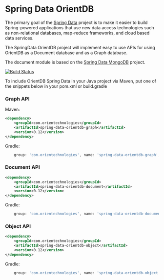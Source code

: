 Spring Data OrientDB
====================

The primary goal of the [Spring Data](http://projects.spring.io/) project is to make it easier to build Spring-powered applications that use new data access technologies such as non-relational databases, map-reduce frameworks, and cloud based data services.

The SpringData OrientDB project will implement easy to use APIs for using OrientDB as a Document database and as a Graph database. 

The document module is based on the [Spring Data MongoDB](http://projects.spring.io/spring-data-mongodb/) project. 

[![Build Status](https://drone.io/github.com/vidakovic/spring-data-orientdb/status.png)](https://drone.io/github.com/vidakovic/spring-data-orientdb/latest)

To include OrientDB Spring Data in your Java project via Maven, put one of the snippets below in your pom.xml or build.gradle

### Graph API

Maven:
```xml
<dependency>
    <groupId>com.orientechnologies</groupId>
    <artifactId>spring-data-orientdb-graph</artifactId>
    <version>0.12</version>
</dependency>
```

Gradle:
```groovy
    group: 'com.orientechnologies', name: 'spring-data-orientdb-graph', version: '0.12'
```


### Document API
```xml
<dependency>
    <groupId>com.orientechnologies</groupId>
    <artifactId>spring-data-orientdb-document</artifactId>
    <version>0.12</version>
</dependency>
```

Gradle:
```groovy
    group: 'com.orientechnologies', name: 'spring-data-orientdb-document', version: '0.12'
```

### Object API
```xml
<dependency>
    <groupId>com.orientechnologies</groupId>
    <artifactId>spring-data-orientdb-object</artifactId>
    <version>0.12</version>
</dependency>
```

Gradle:
```groovy
    group: 'com.orientechnologies', name: 'spring-data-orientdb-object', version: '0.12'
```
